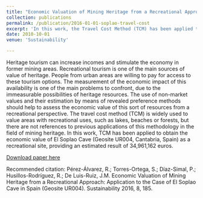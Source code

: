 ```yaml
---
title: "Economic Valuation of Mining Heritage from a Recreational Approach: Application to the Case of El Soplao Cave in Spain (Geosite UR004)"
collection: publications
permalink: /publication/2016-01-01-soplao-travel-cost
excerpt: 'In this work, the Travel Cost Method (TCM) has been applied to obtain the economic value of El Soplao Cave (Geosite UR004, Cantabria, Spain) as a recreational site, providing an estimated result of 34,961,162 euros.'
date: 2010-10-01
venue: 'Sustainability'

---
```

Heritage tourism can increase incomes and stimulate the economy in former mining areas. Recreational tourism is one of the main sources of value of heritage. People from urban areas are willing to pay for access to these tourism options. The measurement of the economic impact of this availability is one of the main problems to confront, due to the immeasurable possibilities of heritage resources. The use of non-market values and their estimation by means of revealed preference methods should help to assess the economic value of this sort of resources from a recreational perspective. The travel cost method (TCM) is widely used to value areas with recreational uses, such as lakes, beaches or forests, but there are not references to previous applications of this methodology in the field of mining heritage. In this work, TCM has been applied to obtain the economic value of El Soplao Cave (Geosite UR004, Cantabria, Spain) as a recreational site, providing an estimated result of 34,961,162 euros.

[Download paper here](http://www.mdpi.com/2071-1050/8/2/185)

Recommended citation: Pérez-Álvarez, R.; Torres-Ortega, S.; Díaz-Simal, P.; Husillos-Rodríguez, R.; De Luis-Ruiz, J.M. Economic Valuation of Mining Heritage from a Recreational Approach: Application to the Case of El Soplao Cave in Spain (Geosite UR004). Sustainability 2016, 8, 185. 
